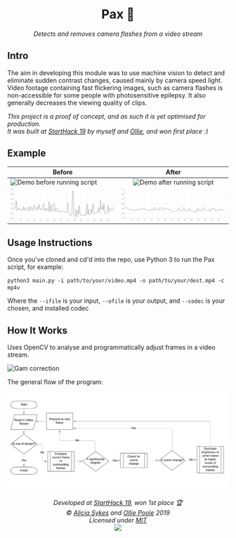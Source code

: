 <h1 align="center">Pax 📸</h1>
<p align="center">
  <i>Detects and removes camera flashes from a video stream</i><br>
</p>

## Intro

The aim in developing this module was to use machine vision to detect and eliminate sudden contrast changes, caused mainly by camera speed light. Video footage containing fast flickering images, such as camera flashes is non-accessible for some people with photosensitive epilepsy. It also generally decreases the viewing quality of clips.

_This project is a proof of concept, and as such it is yet optimised for production.<br>_
_It was built at [StartHack 19](https://starthack.ch/) by myself and [Ollie](https://github.com/OlliePoole), and won first place :)_

## Example

| Before        | After         |
| ------------- |:-------------:|
| ![Demo before running script](docs/before.gif) | ![Demo after running script](docs/after.gif) |
| ![Chart showing luminosity against frame, before](docs/before-chart-grey.png) | ![Chart showing luminosity against frame, after](docs/after-chart-grey.png) |

## Usage Instructions

Once you've cloned and cd'd into the repo, use Python 3 to run the Pax script, for example:

    python3 main.py -i path/to/your/video.mp4 -o path/to/your/dest.mp4 -c mp4v

Where the `--ifile` is your input, `--ofile` is your output, and `--codec` is your chosen, and installed codec

## How It Works

Uses OpenCV to analyse and programmatically adjust frames in a video stream.

![Gam correction](https://docs.opencv.org/2.4/_images/math/331ebcd980b851f25de1979ebb67a2fed1c8477e.png)

The general flow of the program:

![Flow Chart](docs/flow-chart.png)


<!-- License + Copyright -->
<p  align="center">
  <i>Developed at <a href="https://starthack.ch/">StartHack 19</a>, won 1st place 🏆</i><br>
  <i>© <a href="https://aliciasykes.com">Alicia Sykes</a> and <a href="https://github.com/OlliePoole">Ollie Poole</a> 2019</i><br>
  <i>Licensed under <a href="https://gist.github.com/Lissy93/143d2ee01ccc5c052a17">MIT</a></i><br>
  <a href="https://github.com/lissy93"><img src="https://i.ibb.co/4KtpYxb/octocat-clean-mini.png" /></a>
</p>

<!-- Dinosaur -->
<!-- 
                        . - ~ ~ ~ - .
      ..     _      .-~               ~-.
     //|     \ `..~                      `.
    || |      }  }              /       \  \
(\   \\ \~^..'                 |         }  \
 \`.-~  o      /       }       |        /    \
 (__          |       /        |       /      `.
  `- - ~ ~ -._|      /_ - ~ ~ ^|      /- _      `.
              |     /          |     /     ~-.     ~- _
              |_____|          |_____|         ~ - . _ _~_-_
-->

